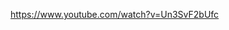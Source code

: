 https://www.youtube.com/watch?v=Un3SvF2bUfc

<!---
fidgethub/fidgethub is a ✨ special ✨ repository because its `README.md` (this file) appears on your GitHub profile.
You can click the Preview link to take a look at your changes.
--->
